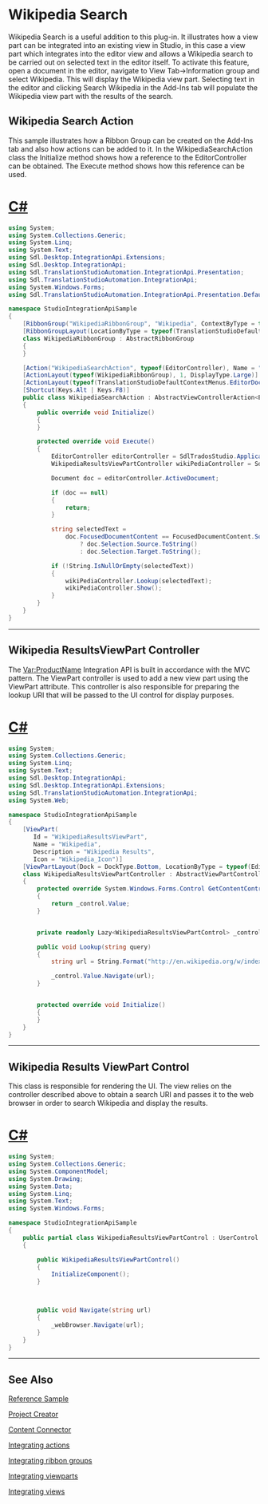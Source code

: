 Wikipedia Search
==

Wikipedia Search is a useful addition to this plug-in. It illustrates how a view part can be integrated into an existing view in Studio, in this case a view part which integrates into the editor view and allows a Wikipedia search to be carried out on selected text in the editor itself. To activate this feature, open a document in the editor, navigate to View Tab->Information group and select Wikipedia. This will display the Wikipedia view part. Selecting text in the editor and clicking Search Wikipedia in the Add-Ins tab will populate the Wikipedia view part with the results of the search.

Wikipedia Search Action
--

This sample illustrates how a Ribbon Group can be created on the Add-Ins tab and also how actions can be added to it. In the WikipediaSearchAction class the Initialize method shows how a reference to the EditorController can be obtained. The Execute method shows how this reference can be used.

# [C#](#tab/tabid-1)
```cs
using System;
using System.Collections.Generic;
using System.Linq;
using System.Text;
using Sdl.Desktop.IntegrationApi.Extensions;
using Sdl.Desktop.IntegrationApi;
using Sdl.TranslationStudioAutomation.IntegrationApi.Presentation;
using Sdl.TranslationStudioAutomation.IntegrationApi;
using System.Windows.Forms;
using Sdl.TranslationStudioAutomation.IntegrationApi.Presentation.DefaultLocations;

namespace StudioIntegrationApiSample
{
    [RibbonGroup("WikipediaRibbonGroup", "Wikipedia", ContextByType = typeof(EditorController))]
    [RibbonGroupLayout(LocationByType = typeof(TranslationStudioDefaultRibbonTabs.EditorAdvancedRibbonTabLocation))]
    class WikipediaRibbonGroup : AbstractRibbonGroup
    {
    }

    [Action("WikipediaSearchAction", typeof(EditorController), Name = "WikipediaSearchAction_Name", Description = "WikipediaSearchAction_Description", Icon = "Wikipedia_Icon")]
    [ActionLayout(typeof(WikipediaRibbonGroup), 1, DisplayType.Large)]
    [ActionLayout(typeof(TranslationStudioDefaultContextMenus.EditorDocumentContextMenuLocation), 1, DisplayType.Large)]
    [Shortcut(Keys.Alt | Keys.F8)]
    public class WikipediaSearchAction : AbstractViewControllerAction<EditorController>
    {
        public override void Initialize()
        {
        }

        protected override void Execute()
        {
            EditorController editorController = SdlTradosStudio.Application.GetController<EditorController>();
            WikipediaResultsViewPartController wikiPediaController = SdlTradosStudio.Application.GetController<WikipediaResultsViewPartController>();

            Document doc = editorController.ActiveDocument;

            if (doc == null)
            {
                return;
            }

            string selectedText = 
                doc.FocusedDocumentContent == FocusedDocumentContent.Source
                    ? doc.Selection.Source.ToString() 
                    : doc.Selection.Target.ToString();

            if (!String.IsNullOrEmpty(selectedText))
            {
                wikiPediaController.Lookup(selectedText);
                wikiPediaController.Show();
            }
        }
    }
}
```
***

Wikipedia ResultsViewPart Controller
--

The <Var:ProductName> Integration API is built in accordance with the MVC pattern. The ViewPart controller is used to add a new view part using the ViewPart attribute. This controller is also responsible for preparing the lookup URI that will be passed to the UI control for display purposes.

# [C#](#tab/tabid-2)
```cs
using System;
using System.Collections.Generic;
using System.Linq;
using System.Text;
using Sdl.Desktop.IntegrationApi;
using Sdl.Desktop.IntegrationApi.Extensions;
using Sdl.TranslationStudioAutomation.IntegrationApi;
using System.Web;

namespace StudioIntegrationApiSample
{
    [ViewPart(
       Id = "WikipediaResultsViewPart",
       Name = "Wikipedia",
       Description = "Wikipedia Results",
       Icon = "Wikipedia_Icon")]
    [ViewPartLayout(Dock = DockType.Bottom, LocationByType = typeof(EditorController))]
    class WikipediaResultsViewPartController : AbstractViewPartController
    {
        protected override System.Windows.Forms.Control GetContentControl()
        {
            return _control.Value;
        }


        private readonly Lazy<WikipediaResultsViewPartControl> _control = new Lazy<WikipediaResultsViewPartControl>(() => new WikipediaResultsViewPartControl());

        public void Lookup(string query)
        {
            string url = String.Format("http://en.wikipedia.org/w/index.php?search={0}", HttpUtility.UrlEncode(query));

            _control.Value.Navigate(url);
        }


        protected override void Initialize()
        {
        }
    }
}
```
***

Wikipedia Results ViewPart Control
--

This class is responsible for rendering the UI. The view relies on the controller described above to obtain a search URI and passes it to the web browser in order to search Wikipedia and display the results.

# [C#](#tab/tabid-3)
```cs
using System;
using System.Collections.Generic;
using System.ComponentModel;
using System.Drawing;
using System.Data;
using System.Linq;
using System.Text;
using System.Windows.Forms;

namespace StudioIntegrationApiSample
{
    public partial class WikipediaResultsViewPartControl : UserControl
    {

        public WikipediaResultsViewPartControl()
        {
            InitializeComponent();
        }



        public void Navigate(string url)
        {
            _webBrowser.Navigate(url);
        }
    }
}
```
***

See Also
--



[Reference Sample](reference_sample.md)

[Project Creator](project_creator.md)

[Content Connector](content_connector.md)

[Integrating actions](integrating_actions.md)

[Integrating ribbon groups](integrating_ribbon_groups.md)

[Integrating viewparts](integrating_viewparts.md)

[Integrating views](integrating_views.md)
